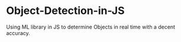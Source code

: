 # Object-Detection-in-JS
Using ML library in JS to determine Objects in real time with a decent accuracy.
